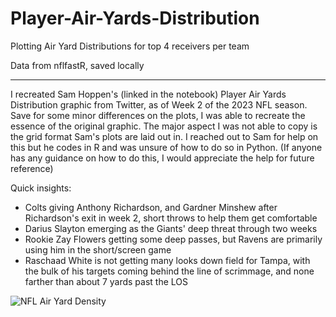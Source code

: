 # Player-Air-Yards-Distribution
Plotting Air Yard Distributions for top 4 receivers per team

Data from nflfastR, saved locally
***
I recreated Sam Hoppen's (linked in the notebook) Player Air Yards Distribution graphic from Twitter, as of Week 2 of the 2023 NFL season. 
Save for some minor differences on the plots, I was able to recreate the essence of the original graphic.
The major aspect I was not able to copy is the grid format Sam's plots are laid out in. I reached out to Sam for help on this but he codes in R and was unsure of how to do so in Python. 
(If anyone has any guidance on how to do this, I would appreciate the help for future reference)

Quick insights:
* Colts giving Anthony Richardson, and Gardner Minshew after Richardson's exit in week 2, short throws to help them get comfortable
* Darius Slayton emerging as the Giants' deep threat through two weeks
* Rookie Zay Flowers getting some deep passes, but Ravens are primarily using him in the short/screen game
* Raschaad White is not getting many looks down field for Tampa, with the bulk of his targets coming behind the line of scrimmage, and none farther than about 7 yards past the LOS 

![NFL Air Yard Density](https://github.com/JustinVasquez/Player-Air-Yards-Distribution/assets/42337938/7bab0842-d4c8-4e30-b209-214dc171d1ea)
